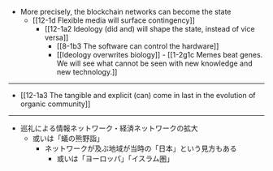 - More precisely, the blockchain networks can become the state
  - [[12-1d Flexible media will surface contingency]]
    - [[12-1a2 Ideology (did and) will shape the state, instead of vice versa]]
      - [[8-1b3 The software can control the hardware]]
      - [[Ideology overwrites biology]]
				- [[1-2g1c Memes beat genes. We will see what cannot be seen with new knowledge and new technology.]]
---
- [[12-1a3 The tangible and explicit (can) come in last in the evolution of organic community]]
---
- 巡礼による情報ネットワーク・経済ネットワークの拡大
  - 或いは「蟻の熊野詣」
    - ネットワークが及ぶ地域が当時の「日本」という見方もある
      - 或いは「ヨーロッパ」「イスラム圏」